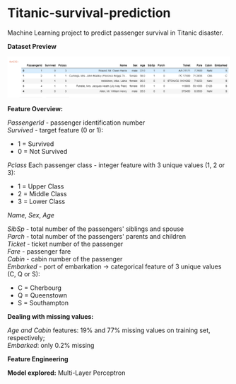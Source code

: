 # Titanic-survival-prediction

Machine Learning project to predict passenger survival in Titanic disaster.

**Dataset Preview**

<img src="https://github.com/franciscocms/Titanic-survival-prediction/blob/master/images/df_head.png" width=800>

**Feature Overview:**

*PassengerId* - passenger identification number\
*Survived* - target feature (0 or 1):
* 1 = Survived
* 0 = Not Survived

*Pclass* Each passenger class - integer feature with 3 unique values (1, 2 or 3):
* 1 = Upper Class
* 2 = Middle Class
* 3 = Lower Class


*Name*, *Sex*, *Age*


*SibSp* - total number of the passengers' siblings and spouse\
*Parch* - total number of the passengers' parents and children\
*Ticket* - ticket number of the passenger\
*Fare* - passenger fare\
*Cabin* - cabin number of the passenger\
*Embarked* - port of embarkation -> categorical feature of 3 unique values (C, Q or S):
* C = Cherbourg
* Q = Queenstown
* S = Southampton

**Dealing with missing values:**

*Age and Cabin* features: 19% and 77% missing values on training set, respectively;\
*Embarked*: only 0.2% missing


**Feature Engineering**


**Model explored:** Multi-Layer Perceptron
